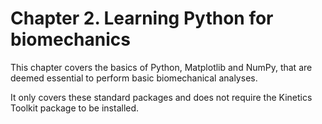 # Chapter 2. Learning Python for biomechanics

This chapter covers the basics of Python, Matplotlib and NumPy, that are deemed essential to perform basic biomechanical analyses.

It only covers these standard packages and does not require the Kinetics Toolkit package to be installed.

```{tableofcontents}
```
